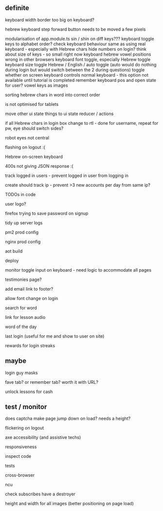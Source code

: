 definite
--------

keyboard width
border too big on keyboard?

hebrew keyboard step forward button needs to be moved a few pixels

modularisation of app.module.ts
sin / shin on diff keys???
keyboard toggle keys to alphabet order?
check keyboard behaviour same as using real keyboard - especially with Hebrew chars
hide numbers on login?
think about size of keys - so small right now
keyboard hebrew vowel positions wrong in other browsers
keyboard font toggle, especially Hebrew
toggle keyboard size
toggle Hebrew / English / auto toggle (auto would do nothing during login but would switch between the 2 during questions)
toggle whether on screen keyboard controls normal keyboard - this option not available until tutorial is completed
remember keyboard pos and open state for user?
vowel keys as images





sorting hebrew chars in word into correct order

is not optimised for tablets

move other ui state things to ui state reducer / actions

if all Hebrew chars in login box change to rtl - done for username, repeat for pw, eye should switch sides?

robot eyes not central

flashing on logout :(

Hebrew on-screen keyboard

400s not giving JSON response :(

track logged in users - prevent logged in user from logging in

create should track ip - prevent >3 new accounts per day from same ip?

TODOs in code

user logo?

firefox trying to save password on signup

tidy up server logs

pm2 prod config

nginx prod config

aot build

deploy

monitor toggle input on keyboard - need logic to accommodate all pages

testimonies page?

add email link to footer?

allow font change on login

search for word

link for lesson audio

word of the day

last login (useful for me and show to user on site)

rewards for login streaks

maybe
-----

login guy masks

fave tab? or remember tab? worth it with URL?

unlock lessons for cash

test / monitor
--------------

does captcha make page jump down on load? needs a height?

flickering on logout

axe accessibility (and assistive techs)

responsiveness

inspect code

tests

cross-browser

ncu

check subscribes have a destroyer

height and width for all images (better positioning on page load)


